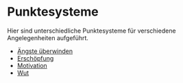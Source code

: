 # Punktesysteme

Hier sind unterschiedliche Punktesysteme für verschiedene Angelegenheiten aufgeführt.

* [Ängste überwinden](aengste-ueberwinden.md)
* [Erschöpfung](erschoepfung.md)
* [Motivation](motivation.md)
* [Wut](wut.md)

